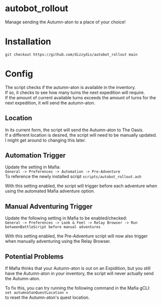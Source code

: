 # autobot_rollout
Manage sending the Autumn-aton to a place of your choice!

# Installation
`git checkout https://github.com/dizzydis/autobot_rollout main`

# Config
The script checks if the autumn-aton is available in the inventory.  
If so, it checks to see how many turns the next expedition will require.  
If the amount of current available turns exceeds the amount of turns for the next expedition, it will send the autumn-aton.

## Location
In its current form, the script will send the Autumn-aton to The Oasis.  
If a different location is desired, the script will need to be manually updated.  
I might get around to changing this later.  

## Automation Trigger
Update the setting in Mafia:  
`General -> Preferences -> Automation -> Pre-Adventure`  
To reference the newly installed script `scripts/autobot_rollout.ash`  

With this setting enabled, the script will trigger before each adventure when using the automated Mafia adventure option.

## Manual Adventuring Trigger
Update the following setting in Mafia to be enabled/checked:  
`General -> Preferences -> Look & Feel -> Relay Browser -> Run betweenBattleScript before manual adventures`  

With this setting enabled, the Pre-Adventure script will now also trigger when manually adventuring using the Relay Browser.

## Potential Problems
If Mafia thinks that your Autumn-aton is out on an Expidition, but you still have the Autumn-aton in your inventory, the script will never actually send the Autumn-aton.

To fix this, you can try running the following command in the Mafia gCLI:  
`set autumnatonQuestLocation =`  
to reset the Autumn-aton's quest location.
